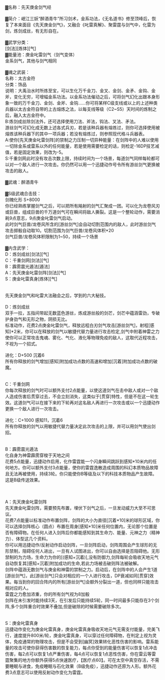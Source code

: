 <title>先天庚金剑气经</title>
<meta name="GENERATOR" content="WinCHM">
<meta http-equiv="Content-Type" content="text/html; charset=gb2312">
<br>▓名称：先天庚金剑气经
<br>
<br>▓简介：岷江三妖“醉酒青牛”所习剑术，金系功法，《无名道书》修至顶峰后，恢复了本来面目《先天庚金剑气》，又融合《叱雷真解》、聚雷霆与剑气中，化雷为剑，炼剑成丝，有无形自在。
<br>
<br>▓武学分类：
<br>[剑法][炼体][气]
<br>▓能量池：庚金叱雷剑气（剑气变体）
<br>金系剑气，其他与剑气相同
<br>
<br>▓魂之武装：
<br>名称：太古金符
<br>分类：饰品
<br>说明：大禹治水时所炼至宝，可以生化万千金刀、金叉、金剑、金矛、金钩、金斧，变化无穷，可增幅金系功法。以金系功法催动之后，可将剑气幻化出跟本身形象一致的万千金刀、金剑、金斧、金钩……你可将某样C级支线或以上的上述种类兵器以太古金符自带的上古熔炼之法，以每支线等级（C2~S5）天时间的炼制之后，融入太古金符中。
<br>B:炼剑成丝除剑法外，还可选择使用刀法、斧法，钩法、叉法、矛法。
<br>游丝剑气可幻化成无数上述各式兵刃，若是该种兵器有熔炼过，则你可选择使用被熔炼该种兵器下的其中一项兵器；若没有熔炼过，则参照现代格斗兵器表。
<br>A:使你[先天庚金叱雷剑阵]的禁制之力压制一切异种能量：在剑阵中的人难以使用一切除金系或雷系以外的任何能量，若是使用需要检定的话，则检定-16DP技艺减值，若是固定效果，则改为-5。
<br>S:千重剑网此时没有攻击次数上限，持续时间为一个场景，每道剑气同样每轮都可以对一个敌人进行一次攻击。你仍然可以用一个迅捷动作号令所有游丝剑气更换被攻击的敌人。
<br>
<br>▓武魂：醉酒青牛
<br>
<br>▓S级武魂合击技：
<br>剑魄化形 S+8000
<br>你已经熟练掌握剑气之后，可以把所有飚射的剑气汇聚成一团。可以化为龙卷风刃或巨兽，组成巨兽的千万道剑气可在瞬间将敌人撕裂。这是一个整轮动作，需要消耗9点意志，9点庚金叱雷剑气启动。
<br>此时剑气巨兽/龙卷风所含的[游丝剑气]会自动切割范围内的敌人，此时游丝剑气攻击掷骰自动取10。切割范围为剑气巨兽/龙卷风体积*20
<br>剑气巨兽/龙卷风体积限制为1~50，持续一个场景
<br>
<br>▓内含武学：
<br>D：炼剑成丝[剑法][气]
<br>C：千重剑网[剑法][气]
<br>B：霹雳震光遁法[遁法]
<br>A：先天庚金叱雷剑阵[剑法][气]
<br>S：庚金叱雷真身[炼体][气]
<br>
<br>
<br>先天庚金剑气和叱雷大法融会之后，学到的六大秘技。
<br>
<br>D：炼剑成丝 
<br>双手一拉，五指间带起无数蓝色游丝，炼成游丝般的剑芒，剑芒中蕴涵雷劲，专破护身劲气和无形之物，阴损无比。
<br>    标准动作，花费2点庚金叱雷剑气，释放远程白刃剑气攻击[游丝剑气]，射程[感知]*2米，你可以在释放的剑气以敏捷代替力量进行攻击检定,剑气中附着神雷之力使你可以正常攻击鬼魂、雾化、气化、液化等物理免疫的敌人，这取代近程攻击，不视为一个招式。
<br>
<br>进化：D+500 沉着6
<br>   所有你释放的剑气增加[感知]附加成功点数的高速和增加[沉着]附加成功点数的破魔。
<br>
<br>
<br>C：千重剑网 
<br>    你每次释放的剑气时可以额外支付2点能量，以使这道剑气在击中敌人或对一个敌人造成伤害后贯穿过去，不会立刻消失，这类似于[贯穿]特性，但是不在这一轮生效。这道剑气可以在接下来的下轮再对这名敌人再进行一次攻击或以一个迅捷动作更换一个敌人进行一次攻击。
<br>
<br>进化：C+1000 感知11，沉着6
<br>    所有你释放的剑气以用敏捷代替力量决定此次攻击的上限，并可以用剑气使出剑招。
<br>
<br>
<br>B：霹雳震光遁法
<br>化自身为神雷霹雳穿梭于天地之间    
<br>    花费5点能量，迅捷动作启用，化作雷霆能一个闪身瞬间跳跃到感知*10米内的任何地方。你可以额外支付3点能量，使你的雷霆逸散造成周围的科幻本质物品故障且无法再被使用，持续3轮。你只能使你B等级及以下的科技本质物品产生故障。这是B级传送效果。
<br>    
<br>
<br>
<br>A：先天庚金叱雷剑阵
<br>先天庚金叱雷剑阵，需要预先布置，埋伏下剑气之后，一旦发动威力大至不可思议。
<br>    花费7点能量以标准动作布置剑阵，剑阵的大小为直径[沉着*10]米的球形区域，你可以选择剑阵核心（圆点）布置在周身[感知*10]米任何位置内，无论那个位置是否有障碍物。在任何人进入剑阵后你都能感知到其生命力、能量、元神之力（精神力）、体型这几个资料。
<br>    你可以用迅捷动作/反射动作启动剑阵，一旦剑阵启动，剑阵周围会产生球形的无形禁制，阻碍任何人进出，一旦有人试图进出，你可以自由选择是否阻碍他。无形禁制的为力场，生命力为你的[(感知+沉着)],没有防御力,剑阵每轮会吸收天地元气自动恢复其[感知+沉着]附加成功的生命,若此力场被击破则阵法被破解。
<br>    剑阵中蕴涵无数剑气与庚金和神雷的禁制之力。启动后，在剑阵中的人会产生1道[游丝剑气]，此[游丝剑气]只会对相应的一个人进行攻击，DP衰减如同[贯穿]效果。每当到你的回合阵内的所有[游丝剑气]会额外分裂出一道，但也同样只能攻击相对应的人。
<br>    雷霆之力愈加浓重，你的所有剑气视为8加骰
<br>    剑阵在未引发时能持续3天，在引发后只能持续5轮，同一时间最多只能存在3个剑阵,多个剑阵重合时效果不叠加,但是破除的时候需要破除多次。
<br>
<br>
<br>S：庚金叱雷真身
<br>迅捷动作变化为庚金叱雷真身，庚金叱雷真身吸收天地元气无需支付能量，完美飞行，速度提升800米/轮，庚金叱雷真身，可以穿过任何障碍物，在判定上视为灵体，免疫通常的物理攻击，但是不会受到[幽冥]效果转化恶性伤害的影响。雷系能量的攻击可使你获得伤害数的恢复能力，每点你受到的能量伤害可以恢复1点冲击伤害，每2点可以恢复1点严重伤害，每4点可以恢复1点恶性伤害，你在雷云等雷霆聚集的地方你额外获得5点快速医疗，【医疗点60】。可在太空中真空存活，不需要睡眠与进食，免疫睡眠与石化效果（B级免疫），迅捷动作还原为人形。额外花费3点意志可以使用反射动作变化为雷霆。
<br>